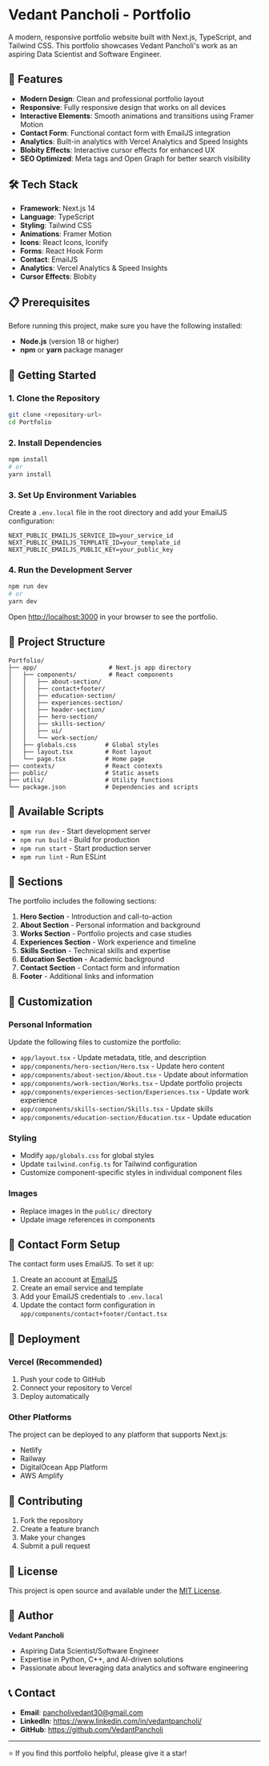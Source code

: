 # Vedant Pancholi - Portfolio

A modern, responsive portfolio website built with Next.js, TypeScript, and Tailwind CSS. This portfolio showcases Vedant Pancholi's work as an aspiring Data Scientist and Software Engineer.

## 🚀 Features

- **Modern Design**: Clean and professional portfolio layout
- **Responsive**: Fully responsive design that works on all devices
- **Interactive Elements**: Smooth animations and transitions using Framer Motion
- **Contact Form**: Functional contact form with EmailJS integration
- **Analytics**: Built-in analytics with Vercel Analytics and Speed Insights
- **Blobity Effects**: Interactive cursor effects for enhanced UX
- **SEO Optimized**: Meta tags and Open Graph for better search visibility

## 🛠️ Tech Stack

- **Framework**: Next.js 14
- **Language**: TypeScript
- **Styling**: Tailwind CSS
- **Animations**: Framer Motion
- **Icons**: React Icons, Iconify
- **Forms**: React Hook Form
- **Contact**: EmailJS
- **Analytics**: Vercel Analytics & Speed Insights
- **Cursor Effects**: Blobity

## 📋 Prerequisites

Before running this project, make sure you have the following installed:

- **Node.js** (version 18 or higher)
- **npm** or **yarn** package manager

## 🚀 Getting Started

### 1. Clone the Repository

```bash
git clone <repository-url>
cd Portfolio
```

### 2. Install Dependencies

```bash
npm install
# or
yarn install
```

### 3. Set Up Environment Variables

Create a `.env.local` file in the root directory and add your EmailJS configuration:

```env
NEXT_PUBLIC_EMAILJS_SERVICE_ID=your_service_id
NEXT_PUBLIC_EMAILJS_TEMPLATE_ID=your_template_id
NEXT_PUBLIC_EMAILJS_PUBLIC_KEY=your_public_key
```

### 4. Run the Development Server

```bash
npm run dev
# or
yarn dev
```

Open [http://localhost:3000](http://localhost:3000) in your browser to see the portfolio.

## 📁 Project Structure

```
Portfolio/
├── app/                    # Next.js app directory
│   ├── components/         # React components
│   │   ├── about-section/
│   │   ├── contact+footer/
│   │   ├── education-section/
│   │   ├── experiences-section/
│   │   ├── header-section/
│   │   ├── hero-section/
│   │   ├── skills-section/
│   │   ├── ui/
│   │   └── work-section/
│   ├── globals.css        # Global styles
│   ├── layout.tsx         # Root layout
│   └── page.tsx           # Home page
├── contexts/              # React contexts
├── public/                # Static assets
├── utils/                 # Utility functions
└── package.json           # Dependencies and scripts
```

## 🎨 Available Scripts

- `npm run dev` - Start development server
- `npm run build` - Build for production
- `npm run start` - Start production server
- `npm run lint` - Run ESLint

## 📱 Sections

The portfolio includes the following sections:

1. **Hero Section** - Introduction and call-to-action
2. **About Section** - Personal information and background
3. **Works Section** - Portfolio projects and case studies
4. **Experiences Section** - Work experience and timeline
5. **Skills Section** - Technical skills and expertise
6. **Education Section** - Academic background
7. **Contact Section** - Contact form and information
8. **Footer** - Additional links and information

## 🎯 Customization

### Personal Information
Update the following files to customize the portfolio:

- `app/layout.tsx` - Update metadata, title, and description
- `app/components/hero-section/Hero.tsx` - Update hero content
- `app/components/about-section/About.tsx` - Update about information
- `app/components/work-section/Works.tsx` - Update portfolio projects
- `app/components/experiences-section/Experiences.tsx` - Update work experience
- `app/components/skills-section/Skills.tsx` - Update skills
- `app/components/education-section/Education.tsx` - Update education

### Styling
- Modify `app/globals.css` for global styles
- Update `tailwind.config.ts` for Tailwind configuration
- Customize component-specific styles in individual component files

### Images
- Replace images in the `public/` directory
- Update image references in components

## 📧 Contact Form Setup

The contact form uses EmailJS. To set it up:

1. Create an account at [EmailJS](https://www.emailjs.com/)
2. Create an email service and template
3. Add your EmailJS credentials to `.env.local`
4. Update the contact form configuration in `app/components/contact+footer/Contact.tsx`

## 🚀 Deployment

### Vercel (Recommended)
1. Push your code to GitHub
2. Connect your repository to Vercel
3. Deploy automatically

### Other Platforms
The project can be deployed to any platform that supports Next.js:
- Netlify
- Railway
- DigitalOcean App Platform
- AWS Amplify

## 🤝 Contributing

1. Fork the repository
2. Create a feature branch
3. Make your changes
4. Submit a pull request

## 📄 License

This project is open source and available under the [MIT License](LICENSE).

## 👤 Author

**Vedant Pancholi**
- Aspiring Data Scientist/Software Engineer
- Expertise in Python, C++, and AI-driven solutions
- Passionate about leveraging data analytics and software engineering

## 📞 Contact

- **Email**: pancholivedant30@gmail.com
- **LinkedIn**: https://www.linkedin.com/in/vedantpancholi/
- **GitHub**: https://github.com/VedantPancholi

---

⭐ If you find this portfolio helpful, please give it a star! 